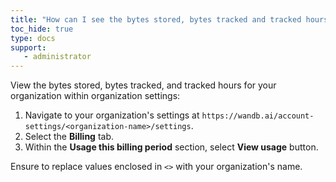 ```yaml
---
title: "How can I see the bytes stored, bytes tracked and tracked hours of my organization?"
toc_hide: true
type: docs
support:
   - administrator
---
```


View the bytes stored, bytes tracked, and tracked hours for your organization within organization settings:

1. Navigate to your organization's settings at `https://wandb.ai/account-settings/<organization-name>/settings`.
2. Select the **Billing** tab.
3. Within the **Usage this billing period** section, select **View usage** button.

Ensure to replace values enclosed in `<>` with your organization's name.
